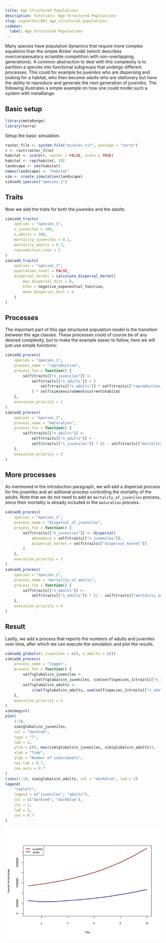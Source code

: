 ```yaml
---
title: Age Structured Populations
description: Tutorials:'Age Structured Populations'
slug: vignettes/A07_age_structured_populations
sidebar:
  label: Age Structured Populations
---
```



Many species have population dynamics that require more complex
equations than the simple Ricker model (which describes overcompensatory
scramble competition with non-overlapping generations). A common
abstraction to deal with this complexity is to partition a species into
functional subgroups that undergo different processes. This could for
example be *juveniles* who are dispersing and looking for a habitat, who
then become *adults* who are stationary but have the ability to
reproduce and generate the next generation of *juveniles*. The following
illustrates a simple example on how one could model such a system with
metaRange.

## Basic setup

``` r
library(metaRange)
library(terra)
```

Setup the basic simulation.

``` r
raster_file <- system.file("ex/elev.tif", package = "terra")
r <- rast(raster_file)
habitat <- scale(r, center = FALSE, scale = TRUE)
habitat <- rep(habitat, 10)
landscape <- sds(habitat)
names(landscape) <- "habitat"
sim <- create_simulation(landscape)
sim$add_species("species_1")
```

## Traits

Now we add the traits for both the *juveniles* and the *adults*.

``` r
sim$add_traits(
    species = "species_1",
    n_juveniles = 100,
    n_adults = 100,
    mortality_juveniles = 0.1,
    mortality_adults = 0.7,
    reproduction_rate = 2
)
sim$add_traits(
    species = "species_1",
    population_level = FALSE,
    dispersal_kernel = calculate_dispersal_kernel(
        max_dispersal_dist = 8,
        kfun = negative_exponential_function,
        mean_dispersal_dist = 4
    )
)
```

## Processes

The important part of this age structured population model is the
transition between the age classes. These processes could of course be
of any desired complexity, but to make the example easier to follow,
here we will just use simple functions:

``` r
sim$add_process(
    species = "species_1",
    process_name = "reproduction",
    process_fun = function() {
        self$traits[["n_juveniles"]] <-
            self$traits[["n_adults"]] + (
                self$traits[["n_adults"]] * self$traits[["reproduction_rate"]]
            ) * self$sim$environment$current$habitat
    },
    execution_priority = 1
)
sim$add_process(
    species = "species_1",
    process_name = "maturation",
    process_fun = function() {
        self$traits[["n_adults"]] <-
            self$traits[["n_adults"]] +
            self$traits[["n_juveniles"]] * (1 - self$traits[["mortality_juveniles"]])
    },
    execution_priority = 3
)
```

## More processes

As mentioned in the introduction paragraph, we will add a dispersal
process for the juveniles and an aditional process controlling the
mortality of the adults. Note that we do not need to add an
`mortality_of_juveniles` process, since their mortality is already
included in the `maturation` process.

``` r
sim$add_process(
    species = "species_1",
    process_name = "dispersal_of_juveniles",
    process_fun = function() {
        self$traits[["n_juveniles"]] <- dispersal(
            abundance = self$traits[["n_juveniles"]],
            dispersal_kernel = self$traits[["dispersal_kernel"]]
        )
    },
    execution_priority = 2
)
sim$add_process(
    species = "species_1",
    process_name = "mortality_of_adults",
    process_fun = function() {
        self$traits[["n_adults"]] <-
            self$traits[["n_adults"]] * (1 - self$traits[["mortality_adults"]])
    },
    execution_priority = 4
)
```

## Result

Lastly, we add a process that reports the numbers of adults and
juveniles over time, after which we can execute the simulation and plot
the results.

``` r
sim$add_globals(n_juveniles = c(), n_adults = c())
sim$add_process(
    process_name = "logger",
    process_fun = function() {
        self$globals$n_juveniles <-
            c(self$globals$n_juveniles, sum(self$species_1$traits[["n_juveniles"]]))
        self$globals$n_adults <-
            c(self$globals$n_adults, sum(self$species_1$traits[["n_adults"]]))
    },
    execution_priority = 5
)
sim$begin()
plot(
    1:10,
    sim$globals$n_juveniles,
    col = "darkred",
    type = "l",
    lwd = 2,
    ylim = c(0, max(sim$globals$n_juveniles, sim$globals$n_adults)),
    xlab = "Time",
    ylab = "Number of individuals",
    cex.lab = 0.7,
    cex.axis = 0.7
)
lines(1:10, sim$globals$n_adults, col = "darkblue", lwd = 2)
legend(
    "topleft",
    legend = c("juveniles", "adults"),
    col = c("darkred", "darkblue"),
    lty = 1,
    lwd = 2,
    cex = 0.7
)
```

![](../../../assets/A07_age_structured_populations_files/figure-markdown_github/run_sim-1.png)

